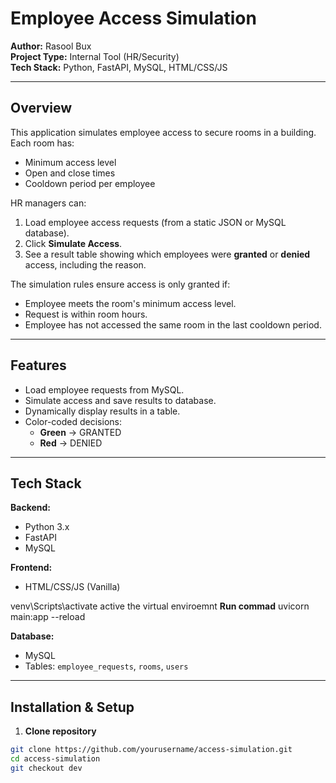 # Employee Access Simulation

**Author:** Rasool Bux  
**Project Type:** Internal Tool (HR/Security)  
**Tech Stack:** Python, FastAPI, MySQL, HTML/CSS/JS  

---

## Overview

This application simulates employee access to secure rooms in a building. Each room has:

- Minimum access level  
- Open and close times  
- Cooldown period per employee  

HR managers can:

1. Load employee access requests (from a static JSON or MySQL database).  
2. Click **Simulate Access**.  
3. See a result table showing which employees were **granted** or **denied** access, including the reason.  

The simulation rules ensure access is only granted if:  

- Employee meets the room's minimum access level.  
- Request is within room hours.  
- Employee has not accessed the same room in the last cooldown period.  

---

## Features

- Load employee requests from MySQL.  
- Simulate access and save results to database.  
- Dynamically display results in a table.  
- Color-coded decisions:  
  - **Green** → GRANTED  
  - **Red** → DENIED  

---

## Tech Stack

**Backend:**  
- Python 3.x  
- FastAPI  
- MySQL  



**Frontend:**  
- HTML/CSS/JS (Vanilla)  

 
venv\Scripts\activate   active the virtual enviroemnt
**Run commad**
uvicorn main:app --reload

**Database:**  
- MySQL  
- Tables: `employee_requests`, `rooms`, `users`  

---

## Installation & Setup

1. **Clone repository**

```bash
git clone https://github.com/yourusername/access-simulation.git
cd access-simulation
git checkout dev
